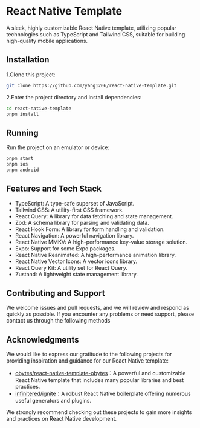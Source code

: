 # React Native Template

A sleek, highly customizable React Native template, utilizing popular technologies such as TypeScript and Tailwind CSS, suitable for building high-quality mobile applications.



## Installation

1.Clone this project:

```bash
git clone https://github.com/yang1206/react-native-template.git
```

2.Enter the project directory and install dependencies:
```bash
cd react-native-template
pnpm install
```

## Running

Run the project on an emulator or device:

```bash
pnpm start
pnpm ios
pnpm android
```

## Features and Tech Stack

- TypeScript: A type-safe superset of JavaScript.
- Tailwind CSS: A utility-first CSS framework.
- React Query: A library for data fetching and state management.
- Zod: A schema library for parsing and validating data.
- React Hook Form: A library for form handling and validation.
- React Navigation: A powerful navigation library.
- React Native MMKV: A high-performance key-value storage solution.
- Expo: Support for some Expo packages.
- React Native Reanimated: A high-performance animation library.
- React Native Vector Icons: A vector icons library.
- React Query Kit: A utility set for React Query.
- Zustand: A lightweight state management library.

## Contributing and Support
We welcome issues and pull requests, and we will review and respond as quickly as possible. If you encounter any problems or need support, please contact us through the following methods


## Acknowledgments

We would like to express our gratitude to the following projects for providing inspiration and guidance for our React Native template:

- [obytes/react-native-template-obytes](https://github.com/obytes/react-native-template-obytes)：A powerful and customizable React Native template that includes many popular libraries and best practices.
- [infinitered/ignite](https://github.com/infinitered/ignite)：A robust React Native boilerplate offering numerous useful generators and plugins.

We strongly recommend checking out these projects to gain more insights and practices on React Native development.








